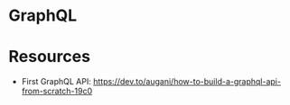 # GraphQL

# Resources

- First GraphQL API: https://dev.to/augani/how-to-build-a-graphql-api-from-scratch-19c0